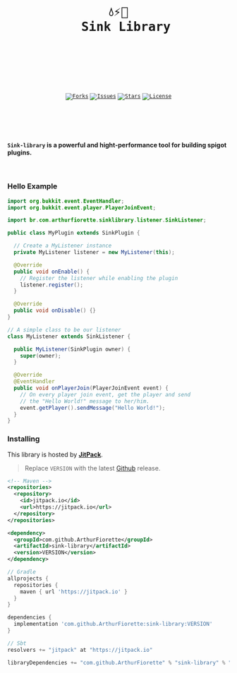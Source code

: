 <div align="center">
  <pre>
  <br />
  <h1>💧⚡🌊
  Sink Library</h1>
  <br />
  </pre>
  <br />
  <br />
  <code
    ><a href="https://github.com/ArthurFiorette/sink-library/network/members"
      ><img
        src="https://img.shields.io/github/forks/ArthurFiorette/sink-library?logo=github&style=flat-square&label=Forks"
        target="_blank"
        alt="Forks" /></a
  ></code>
  <code
    ><a href="https://github.com/ArthurFiorette/sink-library/issues"
      ><img
        src="https://img.shields.io/github/issues/ArthurFiorette/sink-library?logo=github&style=flat-square&label=Issues"
        target="_blank"
        alt="Issues" /></a
  ></code>
  <code
    ><a href="https://github.com/ArthurFiorette/sink-library/stargazers"
      ><img
        src="https://img.shields.io/github/stars/ArthurFiorette/sink-library?logo=github&style=flat-square&label=Stars"
        target="_blank"
        alt="Stars" /></a
  ></code>
  <code
    ><a href="https://github.com/ArthurFiorette/sink-library/blob/main/LICENSE"
      ><img
        src="https://img.shields.io/github/license/ArthurFiorette/sink-library?logo=github&style=flat-square&label=License"
        target="_blank"
        alt="License" /></a
  ></code>
</div>

#

<br />
<br />

#### `Sink-library` is a powerful and hight-performance tool for building spigot plugins.

<br />

### Hello Example

```java
import org.bukkit.event.EventHandler;
import org.bukkit.event.player.PlayerJoinEvent;

import br.com.arthurfiorette.sinklibrary.listener.SinkListener;

public class MyPlugin extends SinkPlugin {

  // Create a MyListener instance
  private MyListener listener = new MyListener(this);

  @Override
  public void onEnable() {
    // Register the listener while enabling the plugin
    listener.register();
  }

  @Override
  public void onDisable() {}
}

// A simple class to be our listener
class MyListener extends SinkListener {

  public MyListener(SinkPlugin owner) {
    super(owner);
  }

  @Override
  @EventHandler
  public void onPlayerJoin(PlayerJoinEvent event) {
    // On every player join event, get the player and send
    // the "Hello World!" message to her/him.
    event.getPlayer().sendMessage("Hello World!");
  }
}
```

### Installing

This library is hosted by **[JitPack](https://jitpack.io/#ArthurFiorette/sink-library)**.

> Replace `VERSION` with the latest [Github](https://github.com/ArthurFiorette/sink-library/releases) release.

```xml
<!-- Maven -->
<repositories>
  <repository>
    <id>jitpack.io</id>
    <url>https://jitpack.io</url>
  </repository>
</repositories>

<dependency>
  <groupId>com.github.ArthurFiorette</groupId>
  <artifactId>sink-library</artifactId>
  <version>VERSION</version>
</dependency>
```

```gradle
// Gradle
allprojects {
  repositories {
    maven { url 'https://jitpack.io' }
  }
}

dependencies {
  implementation 'com.github.ArthurFiorette:sink-library:VERSION'
}
```

```sbt
// Sbt
resolvers += "jitpack" at "https://jitpack.io"

libraryDependencies += "com.github.ArthurFiorette" % "sink-library" % "VERSION"
```

